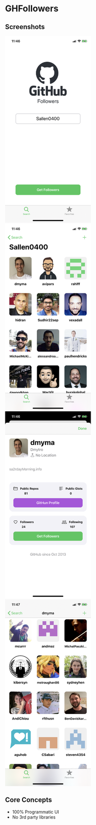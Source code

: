 # GHFollowers

## Screenshots
<img alt="01_screen" src="Screenshots/01.PNG?raw=true" width="280">&nbsp;
<img alt="02_screen" src="Screenshots/02.PNG?raw=true" width="280">&nbsp;
<img alt="03_screen" src="Screenshots/03.PNG?raw=true" width="280">&nbsp;
<img alt="04_screen" src="Screenshots/04.PNG?raw=true" width="280">&nbsp;

## Core Concepts
- 100% Programmatic UI
- No 3rd party libraries
